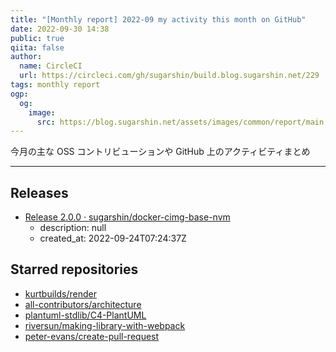 ```yaml
---
title: "[Monthly report] 2022-09 my activity this month on GitHub"
date: 2022-09-30 14:38
public: true
qiita: false
author:
  name: CircleCI
  url: https://circleci.com/gh/sugarshin/build.blog.sugarshin.net/229
tags: monthly report
ogp:
  og:
    image:
      src: https://blog.sugarshin.net/assets/images/common/report/main.png
---
```


今月の主な OSS コントリビューションや GitHub 上のアクティビティまとめ

***

## Releases

- [Release 2.0.0 · sugarshin/docker-cimg-base-nvm](https://github.com/sugarshin/docker-cimg-base-nvm/releases/tag/2.0.0)
  - description: null
  - created_at: 2022-09-24T07:24:37Z

## Starred repositories

- [kurtbuilds/render](https://github.com/kurtbuilds/render)
- [all-contributors/architecture](https://github.com/all-contributors/architecture)
- [plantuml-stdlib/C4-PlantUML](https://github.com/plantuml-stdlib/C4-PlantUML)
- [riversun/making-library-with-webpack](https://github.com/riversun/making-library-with-webpack)
- [peter-evans/create-pull-request](https://github.com/peter-evans/create-pull-request)
